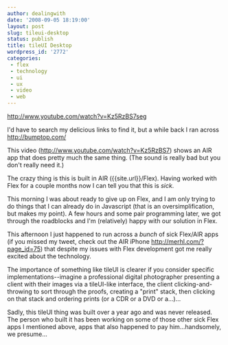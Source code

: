 ```yaml
---
author: dealingwith
date: '2008-09-05 18:19:00'
layout: post
slug: tileui-desktop
status: publish
title: tileUI Desktop
wordpress_id: '2772'
categories:
 - flex
 - technology
 - ui
 - ux
 - video
 - web
---
```


http://www.youtube.com/watch?v=Kz5RzBS7seg

I'd have to search my delicious links to find it, but a while back I ran
across http://bumptop.com/

This video (http://www.youtube.com/watch?v=Kz5RzBS7) shows an AIR app that
does pretty much the same thing. (The sound is really bad but you don't really
need it.)

The crazy thing is this is built in AIR ({{site.url}}/Flex). Having worked with Flex for a
couple months now I can tell you that this is _sick_.

This morning I was about ready to give up on Flex, and I am only trying to do
things that I can already do in Javascript (that is an oversimplification, but
makes my point). A few hours and some pair programming later, we got through
the roadblocks and I'm (relatively) happy with our solution in Flex.

This afternoon I just happened to run across a _bunch_ of sick Flex/AIR apps
(if you missed my tweet, check out the AIR iPhone
http://merhl.com/?page_id=75) that despite my issues with Flex development got
me really excited about the technology.

The importance of something like tileUI is clearer if you consider specific
implementations--imagine a professional digital photographer presenting a
client with their images via a tileUI-like interface, the client clicking-and-
throwing to sort through the proofs, creating a "print" stack, then clicking
on that stack and ordering prints (or a CDR or a DVD or a...)...

Sadly, this tileUI thing was built over a year ago and was never released. The
person who built it has been working on some of those other sick Flex apps I
mentioned above, apps that also happened to pay him...handsomely, we
presume...

